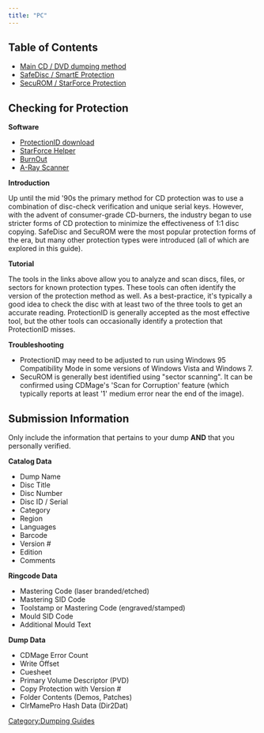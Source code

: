 ```yaml
---
title: "PC"
---
```


## Table of Contents

  - [Main CD / DVD dumping
    method](http://forum.redump.org/topic/10483/discimagecreator/)
  - [SafeDisc / SmartE
    Protection](IBM_PC:_SafeDisc_/_SmartE_protection "wikilink")
  - [SecuROM / StarForce
    Protection](IBM_PC:_SecuROM_/_StarForce_protection "wikilink")

## Checking for Protection

**Software**

  - [ProtectionID
    download](https://web.archive.org/web/20180101183850/https://pid.gamecopyworld.com/dl.php?f=ProtectionId.690.December.2017.rar)
  - [StarForce Helper](http://www.star-force.com/support/sfhelper/)
  - [BurnOut](http://sourceforge.net/projects/burnout/)
  - [A-Ray Scanner](http://www.mediafire.com/download.php?ttzyzjiczzj)

**Introduction**

Up until the mid '90s the primary method for CD protection was to use a
combination of disc-check verification and unique serial keys. However,
with the advent of consumer-grade CD-burners, the industry began to use
stricter forms of CD protection to minimize the effectiveness of 1:1
disc copying. SafeDisc and SecuROM were the most popular protection
forms of the era, but many other protection types were introduced (all
of which are explored in this guide).

**Tutorial**

The tools in the links above allow you to analyze and scan discs, files,
or sectors for known protection types. These tools can often identify
the version of the protection method as well. As a best-practice, it's
typically a good idea to check the disc with at least two of the three
tools to get an accurate reading. ProtectionID is generally accepted as
the most effective tool, but the other tools can occasionally identify a
protection that ProtectionID misses.

**Troubleshooting**

  - ProtectionID may need to be adjusted to run using Windows 95
    Compatibility Mode in some versions of Windows Vista and Windows 7.
  - SecuROM is generally best identified using "sector scanning". It can
    be confirmed using CDMage's 'Scan for Corruption' feature (which
    typically reports at least '1' medium error near the end of the
    image).

## Submission Information

Only include the information that pertains to your dump **AND** that you
personally verified.

**Catalog Data**

  - Dump Name
  - Disc Title
  - Disc Number
  - Disc ID / Serial
  - Category
  - Region
  - Languages
  - Barcode
  - Version \#
  - Edition
  - Comments

**Ringcode Data**

  - Mastering Code (laser branded/etched)
  - Mastering SID Code
  - Toolstamp or Mastering Code (engraved/stamped)
  - Mould SID Code
  - Additional Mould Text

**Dump Data**

  - CDMage Error Count
  - Write Offset
  - Cuesheet
  - Primary Volume Descriptor (PVD)
  - Copy Protection with Version \#
  - Folder Contents (Demos, Patches)
  - ClrMamePro Hash Data (Dir2Dat)

[Category:Dumping Guides](Category:Dumping_Guides "wikilink")